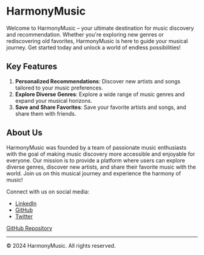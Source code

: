 # HarmonyMusic

Welcome to HarmonyMusic – your ultimate destination for music discovery and recommendation. Whether you're exploring new genres or rediscovering old favorites, HarmonyMusic is here to guide your musical journey. Get started today and unlock a world of endless possibilities!

## Key Features

1. **Personalized Recommendations**: Discover new artists and songs tailored to your music preferences.
2. **Explore Diverse Genres**: Explore a wide range of music genres and expand your musical horizons.
3. **Save and Share Favorites**: Save your favorite artists and songs, and share them with friends.

## About Us

HarmonyMusic was founded by a team of passionate music enthusiasts with the goal of making music discovery more accessible and enjoyable for everyone. Our mission is to provide a platform where users can explore diverse genres, discover new artists, and share their favorite music with the world. Join us on this musical journey and experience the harmony of music!

Connect with us on social media:
- [LinkedIn]()
- [GitHub]()
- [Twitter]()

[GitHub Repository](https://github.com/your-username/harmony-music)

---

&copy; 2024 HarmonyMusic. All rights reserved.

